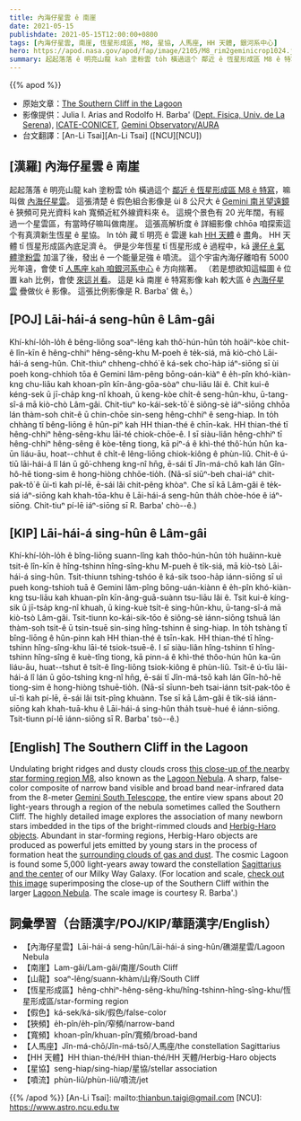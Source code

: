 ```yaml
---
title: 內海仔星雲 ê 南崖
date: 2021-05-15
publishdate: 2021-05-15T12:00:00+0800
tags: [內海仔星雲, 南崖, 恆星形成區, M8, 星協, 人馬座, HH 天體, 銀河系中心]
hero: https://apod.nasa.gov/apod/fap/image/2105/M8_rim2geminicrop1024.jpg
summary: 起起落落 ê 明亮山龍 kah 塗粉雲 to̍h 橫過這个 鄰近 ê 恆星形成區 M8 ê 特寫。 M8 嘛叫做 內海仔星雲。
---
```


{{% apod %}}

- 原始文章：[The Southern Cliff in the Lagoon](https://apod.nasa.gov/apod/ap210515.html)
- 影像提供：Julia I. Arias and Rodolfo H. Barba' ([Dept. Fisica, Univ. de La Serena](http://www.dfuls.cl/)), [ICATE-CONICET](http://www.icate-conicet.gob.ar/), [Gemini Observatory/AURA](http://www.gemini.edu/)
- 台文翻譯：[An-Li Tsai][An-Li Tsai] ([NCU][NCU])

## [漢羅] 內海仔星雲 ê 南崖

起起落落 ê 明亮山龍 kah 塗粉雲 to̍h 橫過這个 [鄰近 ê 恆星形成區 M8 ê 特寫][this close-up of the nearby star forming region M8]，嘛叫做 [內海仔星雲][Lagoon Nebula 1]。
這張清楚 ê 假色組合影像是 ùi 8 公尺大 ê [Gemini 南爿望遠鏡][Gemini South Telescope] ê 狹頻可見光資料 kah 寬頻近紅外線資料來 ê。
這規个景色有 20 光年闊，有經過一个星雲區，有當時仔嘛叫做南崖。
這張高解析度 ê 詳細影像 chhōa 咱探索這个有真濟新生恆星 ê 星協。
In to̍h 藏 tī 明亮 ê 雲邊 kah [HH 天體][Herbig-Haro objects] ê 盡角。
HH 天體 tī 恆星形成區內底足濟 ê。
伊是少年恆星 tī 恆星形成 ê 過程中，kā [邊仔 ê 氣體塗粉雲][surrounding clouds of gas and dust] 加溫了後，發出 ê 一个能量足強 ê 噴流。
這个宇宙內海仔離咱有 5000 光年遠，會使 tī [人馬座 kah 咱銀河系中心][Sagittarius and the center] ê 方向揣著。
（若是想欲知這幅圖 ê 位置 kah 比例，會使 [來這爿看][check out this image]。
這是 kā 南崖 ê 特寫影像 kah 較大區 ê [內海仔星雲][Lagoon Nebula 2] 疊做伙 ê 影像。
這張比例影像是 R. Barba' 做 ê。）


## [POJ] Lāi-hái-á seng-hûn ê Lâm-gâi

Khí-khí-lo̍h-lo̍h ê bêng-liōng soaⁿ-lêng kah thô͘-hún-hûn to̍h hoâiⁿ-kòe chit-ê lîn-kīn ê hêng-chhiⁿ hêng-sêng-khu M-poeh ê te̍k-siá, mā kiò-chò Lāi-hái-á seng-hûn.
Chit-thiuⁿ chheng-chhó͘ ê ká-sek cho͘-ha̍p iáⁿ-siōng sī ùi poeh kong-chhioh tōa ê Gemini lâm-pêng bōng-oán-kiàⁿ ê e̍h-pîn khó-kiàn-kng chu-liāu kah khoan-pîn kīn-âng-gōa-sòaⁿ chu-liāu lâi ê.
Chit kui-ê kéng-sek ū jī-cha̍p kng-nî khoah, ū keng-kòe chi̍t-ê seng-hûn-khu, ū-tang-sî-á mā kiò-chò Lâm-gâi.
Chit-tiuⁿ ko-kái-sek-tō͘ ê siông-sè iáⁿ-siōng chhōa lán thàm-soh chit-ê ū chin-chōe sin-seng hêng-chhiⁿ ê seng-hiap.
In to̍h chhàng tī bêng-liōng ê hûn-piⁿ kah HH thian-thé ê chīn-kak.
HH thian-thé tī hêng-chhiⁿ hêng-sêng-khu lāi-té chiok-chōe-ê.
I sī siàu-liân hêng-chhiⁿ tī hêng-chhiⁿ hêng-sêng ê kòe-têng tiong, kā piⁿ-á ê khì-thé thô͘-hún hûn ka-ūn liáu-āu, hoat--chhut ê chi̍t-ê lêng-liōng chiok-kiông ê phùn-liû.
Chit-ê ú-tiū lāi-hái-á lî lán ū gō͘-chheng kng-nî hn̄g, ē-sái tī Jîn-má-chō kah lán Gîn-hô-hē tiong-sim ê hong-hiòng chhōe-tio̍h.
(Nā-sī siūⁿ-beh chai-iáⁿ chit-pak-tô͘ ê ūi-tì kah pí-lē, ē-sái lâi chit-pêng khòaⁿ.
Che sī kā Lâm-gâi ê te̍k-siá iáⁿ-siōng kah khah-tōa-khu ê Lāi-hái-á seng-hûn tha̍h chòe-hóe ê iáⁿ-siōng.
Chit-tiuⁿ pí-lē iáⁿ-siōng sī R. Barba' chò--ê.)

## [KIP] Lāi-hái-á sing-hûn ê Lâm-gâi

Khí-khí-lo̍h-lo̍h ê bîng-liōng suann-lîng kah thôo-hún-hûn to̍h huâinn-kuè tsit-ê lîn-kīn ê hîng-tshinn hîng-sîng-khu M-pueh ê ti̍k-siá, mā kiò-tsò Lāi-hái-á sing-hûn.
Tsit-thiunn tshing-tshóo ê ká-sik tsoo-ha̍p iánn-siōng sī uì pueh kong-tshioh tuā ê Gemini lâm-pîng bōng-uán-kiànn ê e̍h-pîn khó-kiàn-kng tsu-liāu kah khuan-pîn kīn-âng-guā-suànn tsu-liāu lâi ê.
Tsit kui-ê kíng-sik ū jī-tsa̍p kng-nî khuah, ū king-kuè tsi̍t-ê sing-hûn-khu, ū-tang-sî-á mā kiò-tsò Lâm-gâi.
Tsit-tiunn ko-kái-sik-tōo ê siông-sè iánn-siōng tshuā lán thàm-soh tsit-ê ū tsin-tsuē sin-sing hîng-tshinn ê sing-hiap.
In to̍h tshàng tī bîng-liōng ê hûn-pinn kah HH thian-thé ê tsīn-kak.
HH thian-thé tī hîng-tshinn hîng-sîng-khu lāi-té tsiok-tsuē-ê.
I sī siàu-liân hîng-tshinn tī hîng-tshinn hîng-sîng ê kuè-tîng tiong, kā pinn-á ê khì-thé thôo-hún hûn ka-ūn liáu-āu, huat--tshut ê tsi̍t-ê lîng-liōng tsiok-kiông ê phùn-liû.
Tsit-ê ú-tīu lāi-hái-á lî lán ū gōo-tshing kng-nî hn̄g, ē-sái tī Jîn-má-tsō kah lán Gîn-hô-hē tiong-sim ê hong-hiòng tshuē-tio̍h.
(Nā-sī sīunn-beh tsai-iánn tsit-pak-tôo ê uī-tì kah pí-lē, ē-sái lâi tsit-pîng khuànn.
Tse sī kā Lâm-gâi ê ti̍k-siá iánn-siōng kah khah-tuā-khu ê Lāi-hái-á sing-hûn tha̍h tsuè-hué ê iánn-siōng.
Tsit-tiunn pí-lē iánn-siōng sī R. Barba' tsò--ê.)

## [English] The Southern Cliff in the Lagoon
Undulating bright ridges and dusty clouds cross [this close-up of the nearby star forming region M8][this close-up of the nearby star forming region M8], also known as the [Lagoon Nebula][Lagoon Nebula 1]. A sharp, false-color composite of narrow band visible and broad band near-infrared data from the 8-meter [Gemini South Telescope][Gemini South Telescope], the entire view spans about 20 light-years through a region of the nebula sometimes called the Southern Cliff. The highly detailed image explores the association of many newborn stars imbedded in the tips of the bright-rimmed clouds and [Herbig-Haro objects][Herbig-Haro objects]. Abundant in star-forming regions, Herbig-Haro objects are produced as powerful jets emitted by young stars in the process of formation heat the [surrounding clouds of gas and dust][surrounding clouds of gas and dust]. The cosmic Lagoon is found some 5,000 light-years away toward the constellation [Sagittarius and the center][Sagittarius and the center] of our Milky Way Galaxy. (For location and scale, [check out this image][check out this image] superimposing the close-up of the Southern Cliff within the larger [Lagoon Nebula][Lagoon Nebula 2]. The scale image is courtesy R. Barba'.)

## 詞彙學習（台語漢字/POJ/KIP/華語漢字/English）

- 【內海仔星雲】Lāi-hái-á seng-hûn/Lāi-hái-á sing-hûn/礁湖星雲/Lagoon Nebula
- 【南崖】Lam-gâi/Lam-gâi/南崖/South Cliff
- 【山龍】soaⁿ-lêng/suann-khàm/山脊/South Cliff
- 【恆星形成區】hêng-chhiⁿ-hêng-sêng-khu/hîng-tshinn-hîng-sîng-khu/恆星形成區/star-forming region
- 【假色】ká-sek/ká-sik/假色/false-color
- 【狹頻】e̍h-pîn/e̍h-pîn/窄頻/narrow-band
- 【寬頻】khoan-pîn/khuan-pîn/寬頻/broad-band
- 【人馬座】Jîn-má-chō/Jîn-má-tsō/人馬座/the constellation Sagittarius
- 【HH 天體】HH thian-thé/HH thian-thé/HH 天體/Herbig-Haro objects
- 【星協】seng-hiap/sing-hiap/星協/stellar association
- 【噴流】phùn-liû/phùn-liû/噴流/jet


{{% /apod %}}
[An-Li Tsai]: mailto:thianbun.taigi@gmail.com
[NCU]: https://www.astro.ncu.edu.tw

[copyright]: https://apod.nasa.gov/apod/fap/lib/about_apod.html#srapply

[this close-up of the nearby star forming region M8]:http://www.gemini.edu/node/11631
[Lagoon Nebula 1]:https://apod.nasa.gov/apod/ap100805.html
[Gemini South Telescope]:https://apod.nasa.gov/apod/ap060901.html
[Herbig-Haro objects]:http://en.wikipedia.org/wiki/Herbig-Haro_object
[surrounding clouds of gas and dust]:https://apod.nasa.gov/apod/ap100819.html
[Sagittarius and the center]:https://apod.nasa.gov/apod/ap090925.html
[check out this image]:https://apod.nasa.gov/apod/fap/image/1105/m8_barba_scale_gemini.jpg
[Lagoon Nebula 2]:https://apod.nasa.gov/apod/ap021006.html

